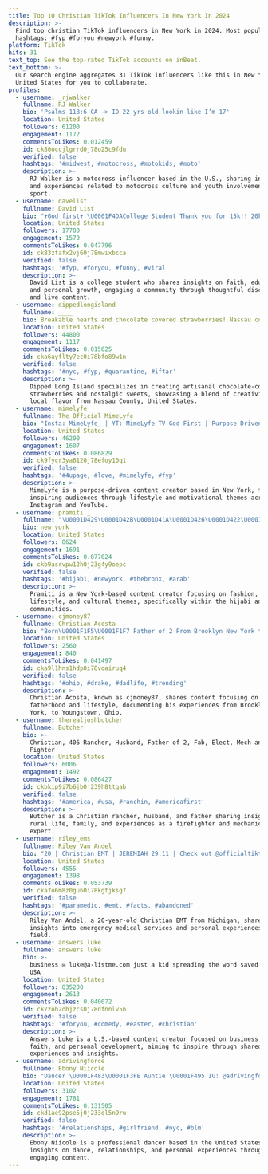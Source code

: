 ```yaml
---
title: Top 10 Christian TikTok Influencers In New York In 2024
description: >-
  Find top christian TikTok influencers in New York in 2024. Most popular
  hashtags: #fyp #foryou #newyork #funny.
platform: TikTok
hits: 31
text_top: See the top-rated TikTok accounts on inBeat.
text_bottom: >-
  Our search engine aggregates 31 TikTok influencers like this in New York,
  United States for you to collaborate.
profiles:
  - username: _rjwalker
    fullname: RJ Walker
    bio: 'Psalms 118:6 CA -> ID 22 yrs old lookin like I’m 17'
    location: United States
    followers: 61200
    engagement: 1172
    commentsToLikes: 0.012459
    id: ck80occjlgrrd0j78o25c9fdu
    verified: false
    hashtags: '#midwest, #motocross, #motokids, #moto'
    description: >-
      RJ Walker is a motocross influencer based in the U.S., sharing insights
      and experiences related to motocross culture and youth involvement in the
      sport.
  - username: davelist
    fullname: David List
    bio: "✝️God first✝️ \U0001F4DACollege Student Thank you for 15k!! 20k? Going live at 50k\U0001F604"
    location: United States
    followers: 17700
    engagement: 1570
    commentsToLikes: 0.047796
    id: ck83ztafx2vj60j78mwixbcca
    verified: false
    hashtags: '#fyp, #foryou, #funny, #viral'
    description: >-
      David List is a college student who shares insights on faith, education,
      and personal growth, engaging a community through thoughtful discussions
      and live content.
  - username: dippedlongisland
    fullname: ____
    bio: Breakable hearts and chocolate covered strawberries! Nassau county!
    location: United States
    followers: 44800
    engagement: 1117
    commentsToLikes: 0.015625
    id: cka6ayflty7ec0i78bfo89w1n
    verified: false
    hashtags: '#nyc, #fyp, #quarantine, #iftar'
    description: >-
      Dipped Long Island specializes in creating artisanal chocolate-covered
      strawberries and nostalgic sweets, showcasing a blend of creativity and
      local flavor from Nassau County, United States.
  - username: mimelyfe_
    fullname: The Official MimeLyfe
    bio: "Insta: MimeLyfe_ | YT: MimeLyfe TV God First | Purpose Driven New York \U0001F4CD"
    location: United States
    followers: 46200
    engagement: 1607
    commentsToLikes: 0.086829
    id: ck9fycr3ya6120j78efoy10q1
    verified: false
    hashtags: '#4upage, #love, #mimelyfe, #fyp'
    description: >-
      MimeLyfe is a purpose-driven content creator based in New York, focused on
      inspiring audiences through lifestyle and motivational themes across
      Instagram and YouTube.
  - username: pramiti._
    fullname: "\U0001D429\U0001D42B\U0001D41A\U0001D426\U0001D422\U0001D42D\U0001D422✰"
    bio: new york
    location: United States
    followers: 8624
    engagement: 1691
    commentsToLikes: 0.077024
    id: ckb9asrvpw12h0j23g4y9oepc
    verified: false
    hashtags: '#hijabi, #newyork, #thebronx, #arab'
    description: >-
      Pramiti is a New York-based content creator focusing on fashion,
      lifestyle, and cultural themes, specifically within the hijabi and Arab
      communities.
  - username: cjmoney87
    fullname: Christian Acosta
    bio: "Born\U0001F1F5\U0001F1F7 Father of 2 From Brooklyn New York to \U0001F4CDYoungstown Ohio Snap cjmoney87"
    location: United States
    followers: 2560
    engagement: 840
    commentsToLikes: 0.041497
    id: cka9l1hns1hdp0i78voairuq4
    verified: false
    hashtags: '#ohio, #drake, #dadlife, #trending'
    description: >-
      Christian Acosta, known as cjmoney87, shares content focusing on
      fatherhood and lifestyle, documenting his experiences from Brooklyn, New
      York, to Youngstown, Ohio.
  - username: therealjoshbutcher
    fullname: Butcher
    bio: >-
      Christian, 406 Rancher, Husband, Father of 2, Fab, Elect, Mech and Fire
      Fighter
    location: United States
    followers: 6006
    engagement: 1492
    commentsToLikes: 0.086427
    id: ckbkip9i7b6jb0j239h8ttgab
    verified: false
    hashtags: '#america, #usa, #ranchin, #americafirst'
    description: >-
      Butcher is a Christian rancher, husband, and father sharing insights from
      rural life, family, and experiences as a firefighter and mechanical
      expert.
  - username: riley_ems
    fullname: Riley Van Andel
    bio: "20 | Christian EMT | JEREMIAH 29:11 | Check out @officialtiktokems | Michigan\U0001F4CD"
    location: United States
    followers: 4555
    engagement: 1398
    commentsToLikes: 0.053739
    id: cka7o6m8z0gu60i78kgtjksg7
    verified: false
    hashtags: '#paramedic, #emt, #facts, #abandoned'
    description: >-
      Riley Van Andel, a 20-year-old Christian EMT from Michigan, shares
      insights into emergency medical services and personal experiences from the
      field.
  - username: answers.luke
    fullname: answers luke
    bio: >-
      business ✉️ luke@a-listme.com just a kid spreading the word saved by grace
      USA
    location: United States
    followers: 835200
    engagement: 2613
    commentsToLikes: 0.040072
    id: ck7zoh2objzcs0j78dfnnlv5n
    verified: false
    hashtags: '#foryou, #comedy, #easter, #christian'
    description: >-
      Answers Luke is a U.S.-based content creator focused on business themes,
      faith, and personal development, aiming to inspire through shared
      experiences and insights.
  - username: adrivingforce
    fullname: Ebony Niicole
    bio: "Dancer \U0001F483\U0001F3FE Auntie \U0001F495 IG: @adrivingforce_ CshAp- EbonyNiicolee Ven-EbonyNiicole"
    location: United States
    followers: 3102
    engagement: 1781
    commentsToLikes: 0.131505
    id: ckd1ae92pse5j0j233ql5n9ru
    verified: false
    hashtags: '#relationships, #girlfriend, #nyc, #blm'
    description: >-
      Ebony Niicole is a professional dancer based in the United States, sharing
      insights on dance, relationships, and personal experiences through
      engaging content.
---
```



